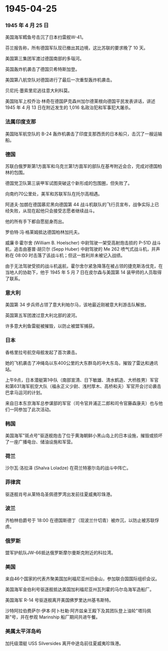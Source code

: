 # 1945-04-25

### 1945 年 4 月 25 日

美国海军鳕鱼号击沉了日本扫雷舰W-41。

芬兰报告称，所有德国军队现已撤出其边境，这比苏联的要求晚了 10 天。

美国第三集团军渡过德国南部的多瑙河。

英国轰炸机袭击了德国贝希特斯加登。

美国第八航空队对德国进行了最后一次重型轰炸机袭击。

贝尼托·墨索里尼逃往意大利科莫。

美国陆军上校乔治·林奇在德国萨克森州加尔德莱根向德国平民发表讲话，讲述
1945 年 4 月 13 日在附近发生的 1,016 名政治犯和军事犯大屠杀。

### 法属印度支那

美国陆军航空队的 B-24
轰炸机袭击了印度支那西贡的日本船只，击沉了一艘运输船。

### 德国

苏联白俄罗斯第1方面军和乌克兰第1方面军的部队在基岑附近会合，完成对德国柏林的包围。

德国党卫队第三装甲军试图突破这个新形成的包围圈，但失败了。

向南约70公里处，美军和苏联军队在托尔高相遇。

阿道夫·加朗在德国慕尼黑向德国第 44
战斗机联队的飞行员宣布，战争实际上已经失败，从现在起他只会接受志愿者继续战斗。

他的所有手下都自愿挺身而出。

罗伯特·冯·格莱姆抵达德国柏林加托夫。

威廉·B·霍尔舍 (William B. Hoelscher) 中尉驾驶一架受高射炮击损的 P-51D
战斗机，追击由塞普·胡贝尔 (Sepp Huber) 中尉驾驶的 Me 262
喷气式战斗机，并声称在 08:00
时击落了该战斗机；但这一胜利并未被记入战绩。

由于无法驾驶受损的战斗机返航，霍尔舍尔紧急降落在被占领的捷克斯洛伐克，在当地人的协助下，他于
1945 年 5 月 7 日在皮尔森与美国第 14 装甲师的人员取得了联系。

### 意大利

美国第 34 步兵师占领了意大利帕尔马，该地最近刚被意大利游击队解放。

英国第五军团渡过意大利北部的波河。

许多意大利鱼雷艇被摧毁，以防止被盟军捕获。

### 日本

香格里拉号航空母舰发起了首次袭击。

她的飞机袭击了冲绳岛以东400公里的大东群岛的冲大东岛，摧毁了雷达和通讯站。

上午9点，日本潜艇第1中队（南部宣清、日下敏雄、清水鹤造、大桥胜男）军官和第631海军航空大队（福永正义少尉、浅村厚木、高桥和夫）军官开会讨论袭击巴拿马运河的计划。

来自日本东京海军总参谋部的军官（司令官井浦正二郎和司令官藤森康夫）也与他们一同参加了此次活动。

### 韩国

美国海军"斑点号"驱逐舰炮击了位于黄海朝鲜小黑山岛上的日本设施，摧毁或损坏了一座广播电台、储油设施和军营。

### 荷兰

沙尔瓦·洛拉泽 (Shalva Loladze) 在荷兰特塞尔岛的战斗中阵亡。

### 菲律宾

驱逐舰肖号从莱特岛圣佩德罗湾出发前往夏威夷珍珠港。

### 波兰

齐柏林伯爵号于 18:00
在德国斯德丁（现波兰什切青）被炸沉，以防止被苏联俘虏。

### 俄罗斯

盟军护航队JW-66抵达俄罗斯摩尔曼斯克附近的科拉湾。

### 美国

来自46个国家的代表齐聚美国加利福尼亚州旧金山，参加联合国国际组织会议。

美国海军金伯利号驱逐舰抵达美国加利福尼亚州瓦列霍的马尔岛海军造船厂。

美国海军 R-14 号驱逐舰离开美国佛罗里达州基韦斯特。

沙特阿拉伯费萨尔·伊本·阿卜杜勒·阿齐兹亲王殿下及其团队登上油轮"塔玛佩斯"号，并在参观
Marinship 船厂期间共进午餐。

### 美属太平洋岛屿

加托级潜艇 USS Silversides 离开中途岛前往夏威夷珍珠港。